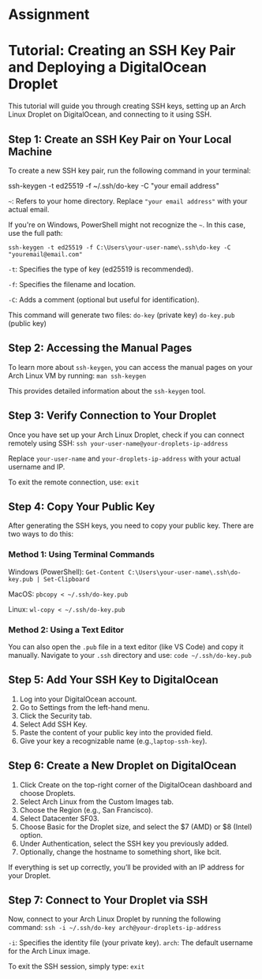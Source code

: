 # Assignment

# Tutorial: Creating an SSH Key Pair and Deploying a DigitalOcean Droplet

This tutorial will guide you through creating SSH keys, setting up an Arch Linux Droplet on DigitalOcean, and connecting to it using SSH.

## Step 1: Create an SSH Key Pair on Your Local Machine

To create a new SSH key pair, run the following command in your terminal:


ssh-keygen -t ed25519 -f ~/.ssh/do-key -C "your email address"

`~`: Refers to your home directory.
Replace `"your email address"` with your actual email.

If you're on Windows, PowerShell might not recognize the `~`. In this case, use the full path:

`ssh-keygen -t ed25519 -f C:\Users\your-user-name\.ssh\do-key -C "youremail@email.com"`


`-t`: Specifies the type of key (ed25519 is recommended).

`-f`: Specifies the filename and location.

`-C`: Adds a comment (optional but useful for identification).

This command will generate two files:
`do-key` (private key)
`do-key.pub` (public key)

## Step 2: Accessing the Manual Pages
To learn more about `ssh-keygen`, you can access the manual pages on your Arch Linux VM by running:
`man ssh-keygen`

This provides detailed information about the `ssh-keygen` tool.

## Step 3: Verify Connection to Your Droplet
Once you have set up your Arch Linux Droplet, check if you can connect remotely using SSH:
`ssh your-user-name@your-droplets-ip-address`

Replace `your-user-name` and `your-droplets-ip-address` with your actual username and IP.

To exit the remote connection, use:
`exit`

## Step 4: Copy Your Public Key

After generating the SSH keys, you need to copy your public key. There are two ways to do this:

### Method 1: Using Terminal Commands
Windows (PowerShell):
`Get-Content C:\Users\your-user-name\.ssh\do-key.pub | Set-Clipboard`

MacOS:
`pbcopy < ~/.ssh/do-key.pub`

Linux:
`wl-copy < ~/.ssh/do-key.pub`

### Method 2: Using a Text Editor
You can also open the `.pub` file in a text editor (like VS Code) and copy it manually. Navigate to your `.ssh` directory and use:
`code ~/.ssh/do-key.pub`

## Step 5: Add Your SSH Key to DigitalOcean
1. Log into your DigitalOcean account.
2. Go to Settings from the left-hand menu.
3. Click the Security tab.
4. Select Add SSH Key.
5. Paste the content of your public key into the provided field.
6. Give your key a recognizable name (e.g.,`laptop-ssh-key`).

## Step 6: Create a New Droplet on DigitalOcean
1. Click Create on the top-right corner of the DigitalOcean dashboard and choose Droplets.
2. Select Arch Linux from the Custom Images tab.
3. Choose the Region (e.g., San Francisco).
4. Select Datacenter SF03.
5. Choose Basic for the Droplet size, and select the $7 (AMD) or $8 (Intel) option.
6. Under Authentication, select the SSH key you previously added.
7. Optionally, change the hostname to something short, like bcit.

If everything is set up correctly, you’ll be provided with an IP address for your Droplet.

## Step 7: Connect to Your Droplet via SSH
Now, connect to your Arch Linux Droplet by running the following command:
`ssh -i ~/.ssh/do-key arch@your-droplets-ip-address`

`-i`: Specifies the identity file (your private key).
`arch`: The default username for the Arch Linux image.

To exit the SSH session, simply type:
`exit`















